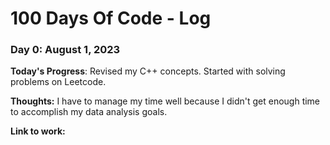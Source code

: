 # 100 Days Of Code - Log

### Day 0: August 1, 2023 

**Today's Progress**: Revised my C++ concepts. Started with solving problems on Leetcode. 

**Thoughts:** I have to manage my time well because I didn't get enough time to accomplish my data analysis goals.

**Link to work:** 



